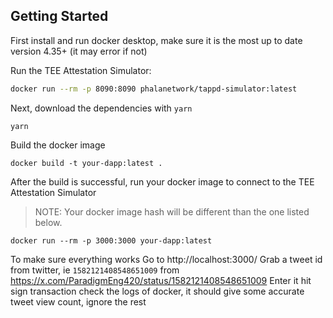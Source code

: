 ## Getting Started
First install and run docker desktop, make sure it is the most up to date version 4.35+ (it may error if not)

Run the TEE Attestation Simulator:

```bash
docker run --rm -p 8090:8090 phalanetwork/tappd-simulator:latest
```

Next, download the dependencies with `yarn`

```shell
yarn
```

Build the docker image
```shell
docker build -t your-dapp:latest .
```

After the build is successful, run your docker image to connect to the TEE Attestation Simulator
> NOTE: Your docker image hash will be different than the one listed below.
```shell
docker run --rm -p 3000:3000 your-dapp:latest
```

To make sure everything works
Go to http://localhost:3000/
Grab a tweet id from twitter, ie `1582121408548651009` from https://x.com/ParadigmEng420/status/1582121408548651009
Enter it hit sign transaction
check the logs of docker, it should give some accurate tweet view count, ignore the rest
